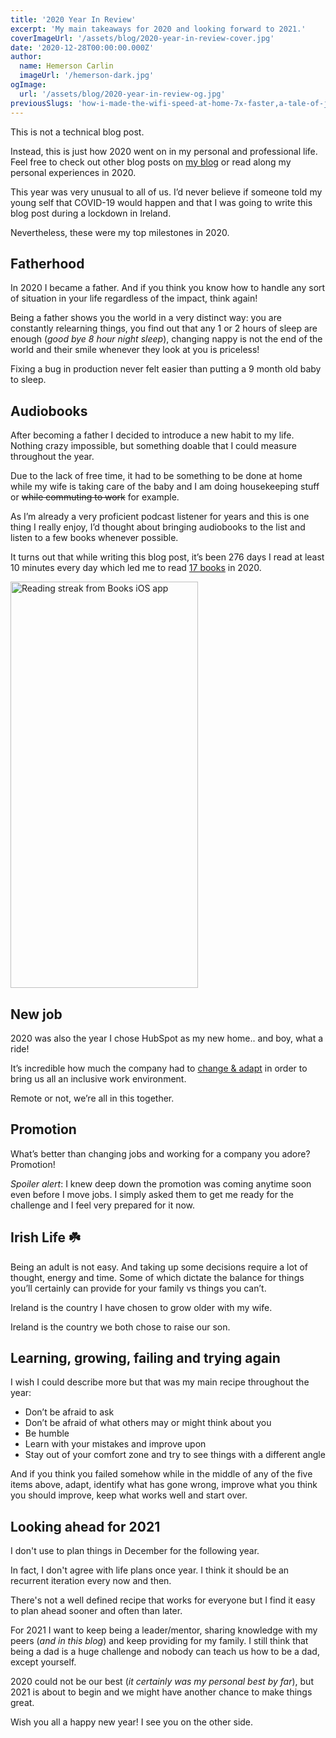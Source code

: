 ```yaml
---
title: '2020 Year In Review'
excerpt: 'My main takeaways for 2020 and looking forward to 2021.'
coverImageUrl: '/assets/blog/2020-year-in-review-cover.jpg'
date: '2020-12-28T00:00:00.000Z'
author:
  name: Hemerson Carlin
  imageUrl: '/hemerson-dark.jpg'
ogImage:
  url: '/assets/blog/2020-year-in-review-og.jpg'
previousSlugs: 'how-i-made-the-wifi-speed-at-home-7x-faster,a-tale-of-javascript-errors,styled-components-and-css-variables'
---
```


This is not a technical blog post.

Instead, this is just how 2020 went on in my personal and professional life.
Feel free to check out other blog posts on <a href="/blog">my blog</a> or read along my personal experiences in 2020. 

This year was very unusual to all of us. 
I’d never believe if someone told my young self that COVID-19 would happen and that I was going to write this blog post during a lockdown in Ireland. 

Nevertheless, these were my top milestones in 2020.

## Fatherhood

In 2020 I became a father.
And if you think you know how to handle any sort of situation in your life regardless of the impact, think again!

Being a father shows you the world in a very distinct way: you are constantly relearning things, you find out that any 1 or 2 hours of sleep are enough (_good bye 8 hour night sleep_), changing nappy is not the end of the world and their smile whenever they look at you is priceless!

Fixing a bug in production never felt easier than putting a 9 month old baby to sleep. 

## Audiobooks

After becoming a father I decided to introduce a new habit to my life.
Nothing crazy impossible, but something doable that I could measure throughout the year.

Due to the lack of free time, it had to be something to be done at home while my wife is taking care of the baby and I am doing housekeeping stuff or ~~while commuting to work~~ for example.

As I’m already a very proficient podcast listener for years and this is one thing I really enjoy, I’d thought about bringing audiobooks to the list and listen to a few books whenever possible. 

It turns out that while writing this blog post, it’s been 276 days I read at least 10 minutes every day which led me to read <a href="https://www.goodreads.com/user/year_in_books/2020/113022185" target="_blank">17 books</a> in 2020. 

<img alt="Reading streak from Books iOS app" height="650" src="/assets/blog/books-ios-app.jpg" title="Reading streak from Books iOS app" width="300" />

## New job

2020 was also the year I chose HubSpot as my new home.. and boy, what a ride!

It’s incredible how much the company had to <a href="https://medium.com/@HubSpot/survey-says-the-future-of-work-at-hubspot-is-flexible-3b677730b8e5" target="_blank">change & adapt</a> in order to bring us all an inclusive work environment.

Remote or not, we’re all in this together.

## Promotion

What’s better than changing jobs and working for a company you adore? Promotion! 

_Spoiler alert_: I knew deep down the promotion was coming anytime soon even before I move jobs.
I simply asked them to get me ready for the challenge and I feel very prepared for it now. 

## Irish Life ☘️

Being an adult is not easy.
And taking up some decisions require a lot of thought, energy and time.
Some of which dictate the balance for things you’ll certainly can provide for your family vs things you can’t. 

Ireland is the country I have chosen to grow older with my wife.

Ireland is the country we both chose to raise our son.

## Learning, growing, failing and trying again 

I wish I could describe more but that was my main recipe throughout the year:

- Don’t be afraid to ask
- Don’t be afraid of what others may or might think about you
- Be humble
- Learn with your mistakes and improve upon
- Stay out of your comfort zone and try to see things with a different angle

And if you think you failed somehow while in the middle of any of the five items above, adapt, identify what has gone wrong, improve what you think you should improve, keep what works well and start over.

## Looking ahead for 2021

I don't use to plan things in December for the following year.

In fact, I don't agree with life plans once year.
I think it should be an recurrent iteration every now and then.

There's not a well defined recipe that works for everyone but I find it easy to plan ahead sooner and often than later.

For 2021 I want to keep being a leader/mentor, sharing knowledge with my peers (_and in this blog_) and keep providing for my family.
I still think that being a dad is a huge challenge and nobody can teach us how to be a dad, except yourself.

2020 could not be our best (_it certainly was my personal best by far_), but 2021 is about to begin and we might have another chance to make things great.

Wish you all a happy new year!
I see you on the other side.
